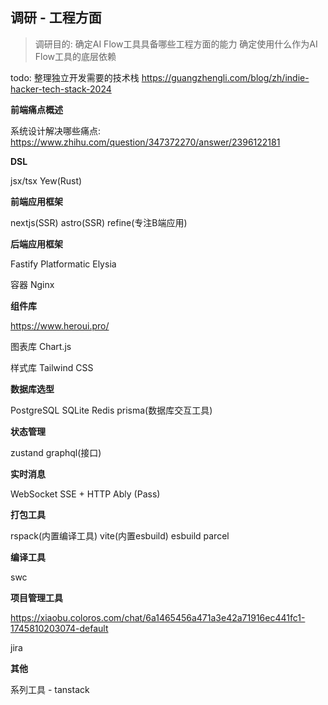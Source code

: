 ## 调研 - 工程方面

> 调研目的:
> 确定AI Flow工具具备哪些工程方面的能力
> 确定使用什么作为AI Flow工具的底层依赖

todo: 整理独立开发需要的技术栈
https://guangzhengli.com/blog/zh/indie-hacker-tech-stack-2024

**前端痛点概述**

系统设计解决哪些痛点: https://www.zhihu.com/question/347372270/answer/2396122181

**DSL**

jsx/tsx
Yew(Rust)

**前端应用框架**

nextjs(SSR)
astro(SSR)
refine(专注B端应用)

**后端应用框架**

Fastify
Platformatic
Elysia

容器
Nginx

**组件库**

https://www.heroui.pro/

图表库
Chart.js

样式库
Tailwind CSS

**数据库选型**

PostgreSQL
SQLite
Redis
prisma(数据库交互工具)

**状态管理**

zustand
graphql(接口)

**实时消息**

WebSocket
SSE + HTTP
Ably (Pass)

**打包工具**

rspack(内置编译工具)
vite(内置esbuild)
esbuild
parcel

**编译工具**

swc

**项目管理工具**

https://xiaobu.coloros.com/chat/6a1465456a471a3e42a71916ec441fc1-1745810203074-default

jira

**其他**

系列工具 - tanstack

